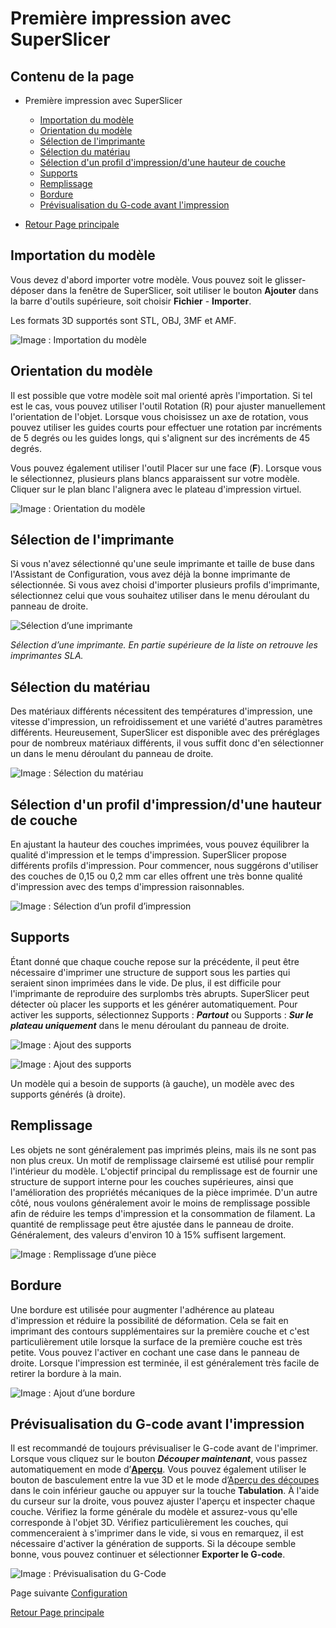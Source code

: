 # Première impression avec SuperSlicer

## Contenu de la page

* Première impression avec SuperSlicer
	* [Importation du modèle](#importation-du-modèle)
	* [Orientation du modèle](#orientation-du-modèle)
	* [Sélection de l'imprimante](#sélection-de-limprimante)
	* [Sélection du matériau](#sélection-du-matériau)
	* [Sélection d'un profil d'impression/d'une hauteur de couche](#sélection-dun-profil-dimpressiondune-hauteur-de-couche)
	* [Supports](#supports)
	* [Remplissage](#remplissage)
	* [Bordure](#bordure)
	* [Prévisualisation du G-code avant l'impression](#prévisualisation-du-g-code-avant-limpression)

* [Retour Page principale](../superslicer.md)


## Importation du modèle
Vous devez d'abord importer votre modèle. Vous pouvez soit le glisser-déposer dans la fenêtre de SuperSlicer, soit utiliser le bouton **Ajouter** dans la barre d'outils supérieure, soit choisir **Fichier** - **Importer**.

Les formats 3D supportés sont STL, OBJ, 3MF et AMF.

![Image : Importation du modèle](./images/import.gif)


## Orientation du modèle
Il est possible que votre modèle soit mal orienté après l'importation. Si tel est le cas, vous pouvez utiliser l'outil Rotation (R) pour ajuster manuellement l'orientation de l'objet. Lorsque vous choisissez un axe de rotation, vous pouvez utiliser les guides courts pour effectuer une rotation par incréments de 5 degrés ou les guides longs, qui s'alignent sur des incréments de 45 degrés.

Vous pouvez également utiliser l'outil Placer sur une face (**F**). Lorsque vous le sélectionnez, plusieurs plans blancs apparaissent sur votre modèle. Cliquer sur le plan blanc l'alignera avec le plateau d'impression virtuel.

![Image : Orientation du modèle](./images/rotation.gif)


## Sélection de l'imprimante
Si vous n'avez sélectionné qu'une seule imprimante et taille de buse dans l'Assistant de Configuration, vous avez déjà la bonne imprimante de sélectionnée. Si vous avez choisi d'importer plusieurs profils d'imprimante, sélectionnez celui que vous souhaitez utiliser dans le menu déroulant du panneau de droite.

![Sélection d’une imprimante](./images/003.png)

*Sélection d’une imprimante. En partie supérieure de la liste on retrouve les imprimantes SLA.*

## Sélection du matériau
Des matériaux différents nécessitent des températures d'impression, une vitesse d'impression, un refroidissement et une variété d'autres paramètres différents. Heureusement, SuperSlicer est disponible avec des préréglages pour de nombreux matériaux différents, il vous suffit donc d'en sélectionner un dans le menu déroulant du panneau de droite.

![Image : Sélection du matériau](./images/004.png)


## Sélection d'un profil d'impression/d'une hauteur de couche
En ajustant la hauteur des couches imprimées, vous pouvez équilibrer la qualité d'impression et le temps d'impression. SuperSlicer propose différents profils d'impression. Pour commencer, nous suggérons d'utiliser des couches de 0,15 ou 0,2 mm car elles offrent une très bonne qualité d'impression avec des temps d'impression raisonnables.

![Image : Sélection d’un profil d’impression](./images/005.png)

## Supports
Étant donné que chaque couche repose sur la précédente, il peut être nécessaire d'imprimer une structure de support sous les parties qui seraient sinon imprimées dans le vide. De plus, il est difficile pour l'imprimante de reproduire des surplombs très abrupts. SuperSlicer peut détecter où placer les supports et les générer automatiquement. Pour activer les supports, sélectionnez Supports : ***Partout*** ou Supports : ***Sur le plateau uniquement*** dans le menu déroulant du panneau de droite.

![Image : Ajout des supports](./images/006.png)

![Image : Ajout des supports](./images/007.png)

Un modèle qui a besoin de supports (à gauche), un modèle avec des supports générés (à droite).

## Remplissage
Les objets ne sont généralement pas imprimés pleins, mais ils ne sont pas non plus creux. Un motif de remplissage clairsemé est utilisé pour remplir l'intérieur du modèle. L'objectif principal du remplissage est de fournir une structure de support interne pour les couches supérieures, ainsi que l'amélioration des propriétés mécaniques de la pièce imprimée. D'un autre côté, nous voulons généralement avoir le moins de remplissage possible afin de réduire les temps d'impression et la consommation de filament. La quantité de remplissage peut être ajustée dans le panneau de droite. Généralement, des valeurs d'environ 10 à 15% suffisent largement.

![Image : Remplissage d’une pièce](./images/008.jpeg)

## Bordure
Une bordure est utilisée pour augmenter l'adhérence au plateau d'impression et réduire la possibilité de déformation. Cela se fait en imprimant des contours supplémentaires sur la première couche et c'est particulièrement utile lorsque la surface de la première couche est très petite. Vous pouvez l'activer en cochant une case dans le panneau de droite. Lorsque l'impression est terminée, il est généralement très facile de retirer la bordure à la main.

![Image : Ajout d’une bordure](./images/009.jpeg)


## Prévisualisation du G-code avant l'impression

Il est recommandé de toujours prévisualiser le G-code avant de l'imprimer. Lorsque vous cliquez sur le bouton ***Découper maintenant***, vous passez automatiquement en mode d’[**Aperçu**](../user_interface/user_interface.md#aperçu-des-découpes). Vous pouvez également utiliser le bouton de basculement entre la vue 3D et le mode d’[Aperçu des découpes](../user_interface/user_interface.md#aperçu-des-découpes)  dans le coin inférieur gauche ou appuyer sur la touche **Tabulation**. À l'aide du curseur sur la droite, vous pouvez ajuster l'aperçu et inspecter chaque couche. Vérifiez la forme générale du modèle et assurez-vous qu'elle corresponde à l'objet 3D. Vérifiez particulièrement les couches, qui commenceraient à s'imprimer dans le vide, si vous en remarquez, il est nécessaire d'activer la génération de supports. Si la découpe semble bonne, vous pouvez continuer et sélectionner **Exporter le G-code**.

![Image : Prévisualisation du G-Code](./images/preview.gif)


Page suivante  [Configuration](../configuration/configuration.md)

[Retour Page principale](../superslicer.md)
